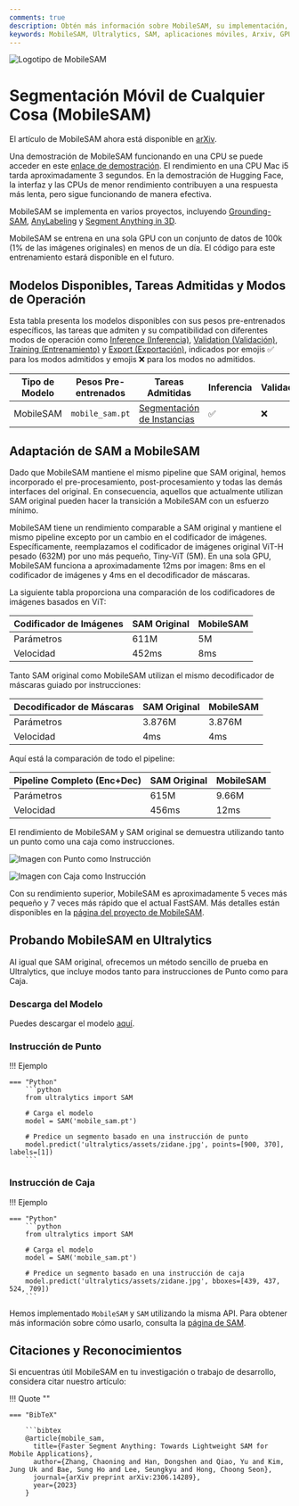 ```yaml
---
comments: true
description: Obtén más información sobre MobileSAM, su implementación, comparación con SAM original y cómo descargarlo y probarlo en el framework de Ultralytics. ¡Mejora tus aplicaciones móviles hoy mismo!
keywords: MobileSAM, Ultralytics, SAM, aplicaciones móviles, Arxiv, GPU, API, codificador de imágenes, decodificador de máscaras, descarga de modelos, método de prueba
---
```


![Logotipo de MobileSAM](https://github.com/ChaoningZhang/MobileSAM/blob/master/assets/logo2.png?raw=true)

# Segmentación Móvil de Cualquier Cosa (MobileSAM)

El artículo de MobileSAM ahora está disponible en [arXiv](https://arxiv.org/pdf/2306.14289.pdf).

Una demostración de MobileSAM funcionando en una CPU se puede acceder en este [enlace de demostración](https://huggingface.co/spaces/dhkim2810/MobileSAM). El rendimiento en una CPU Mac i5 tarda aproximadamente 3 segundos. En la demostración de Hugging Face, la interfaz y las CPUs de menor rendimiento contribuyen a una respuesta más lenta, pero sigue funcionando de manera efectiva.

MobileSAM se implementa en varios proyectos, incluyendo [Grounding-SAM](https://github.com/IDEA-Research/Grounded-Segment-Anything), [AnyLabeling](https://github.com/vietanhdev/anylabeling) y [Segment Anything in 3D](https://github.com/Jumpat/SegmentAnythingin3D).

MobileSAM se entrena en una sola GPU con un conjunto de datos de 100k (1% de las imágenes originales) en menos de un día. El código para este entrenamiento estará disponible en el futuro.

## Modelos Disponibles, Tareas Admitidas y Modos de Operación

Esta tabla presenta los modelos disponibles con sus pesos pre-entrenados específicos, las tareas que admiten y su compatibilidad con diferentes modos de operación como [Inference (Inferencia)](../modes/predict.md), [Validation (Validación)](../modes/val.md), [Training (Entrenamiento)](../modes/train.md) y [Export (Exportación)](../modes/export.md), indicados por emojis ✅ para los modos admitidos y emojis ❌ para los modos no admitidos.

| Tipo de Modelo | Pesos Pre-entrenados | Tareas Admitidas                                  | Inferencia | Validación | Entrenamiento | Exportación |
|----------------|----------------------|---------------------------------------------------|------------|------------|---------------|-------------|
| MobileSAM      | `mobile_sam.pt`      | [Segmentación de Instancias](../tasks/segment.md) | ✅          | ❌          | ❌             | ✅           |

## Adaptación de SAM a MobileSAM

Dado que MobileSAM mantiene el mismo pipeline que SAM original, hemos incorporado el pre-procesamiento, post-procesamiento y todas las demás interfaces del original. En consecuencia, aquellos que actualmente utilizan SAM original pueden hacer la transición a MobileSAM con un esfuerzo mínimo.

MobileSAM tiene un rendimiento comparable a SAM original y mantiene el mismo pipeline excepto por un cambio en el codificador de imágenes. Específicamente, reemplazamos el codificador de imágenes original ViT-H pesado (632M) por uno más pequeño, Tiny-ViT (5M). En una sola GPU, MobileSAM funciona a aproximadamente 12ms por imagen: 8ms en el codificador de imágenes y 4ms en el decodificador de máscaras.

La siguiente tabla proporciona una comparación de los codificadores de imágenes basados en ViT:

| Codificador de Imágenes | SAM Original | MobileSAM |
|-------------------------|--------------|-----------|
| Parámetros              | 611M         | 5M        |
| Velocidad               | 452ms        | 8ms       |

Tanto SAM original como MobileSAM utilizan el mismo decodificador de máscaras guiado por instrucciones:

| Decodificador de Máscaras | SAM Original | MobileSAM |
|---------------------------|--------------|-----------|
| Parámetros                | 3.876M       | 3.876M    |
| Velocidad                 | 4ms          | 4ms       |

Aquí está la comparación de todo el pipeline:

| Pipeline Completo (Enc+Dec) | SAM Original | MobileSAM |
|-----------------------------|--------------|-----------|
| Parámetros                  | 615M         | 9.66M     |
| Velocidad                   | 456ms        | 12ms      |

El rendimiento de MobileSAM y SAM original se demuestra utilizando tanto un punto como una caja como instrucciones.

![Imagen con Punto como Instrucción](https://raw.githubusercontent.com/ChaoningZhang/MobileSAM/master/assets/mask_box.jpg?raw=true)

![Imagen con Caja como Instrucción](https://raw.githubusercontent.com/ChaoningZhang/MobileSAM/master/assets/mask_box.jpg?raw=true)

Con su rendimiento superior, MobileSAM es aproximadamente 5 veces más pequeño y 7 veces más rápido que el actual FastSAM. Más detalles están disponibles en la [página del proyecto de MobileSAM](https://github.com/ChaoningZhang/MobileSAM).

## Probando MobileSAM en Ultralytics

Al igual que SAM original, ofrecemos un método sencillo de prueba en Ultralytics, que incluye modos tanto para instrucciones de Punto como para Caja.

### Descarga del Modelo

Puedes descargar el modelo [aquí](https://github.com/ChaoningZhang/MobileSAM/blob/master/weights/mobile_sam.pt).

### Instrucción de Punto

!!! Ejemplo

    === "Python"
        ```python
        from ultralytics import SAM

        # Carga el modelo
        model = SAM('mobile_sam.pt')

        # Predice un segmento basado en una instrucción de punto
        model.predict('ultralytics/assets/zidane.jpg', points=[900, 370], labels=[1])
        ```

### Instrucción de Caja

!!! Ejemplo

    === "Python"
        ```python
        from ultralytics import SAM

        # Carga el modelo
        model = SAM('mobile_sam.pt')

        # Predice un segmento basado en una instrucción de caja
        model.predict('ultralytics/assets/zidane.jpg', bboxes=[439, 437, 524, 709])
        ```

Hemos implementado `MobileSAM` y `SAM` utilizando la misma API. Para obtener más información sobre cómo usarlo, consulta la [página de SAM](sam.md).

## Citaciones y Reconocimientos

Si encuentras útil MobileSAM en tu investigación o trabajo de desarrollo, considera citar nuestro artículo:

!!! Quote ""

    === "BibTeX"

        ```bibtex
        @article{mobile_sam,
          title={Faster Segment Anything: Towards Lightweight SAM for Mobile Applications},
          author={Zhang, Chaoning and Han, Dongshen and Qiao, Yu and Kim, Jung Uk and Bae, Sung Ho and Lee, Seungkyu and Hong, Choong Seon},
          journal={arXiv preprint arXiv:2306.14289},
          year={2023}
        }

